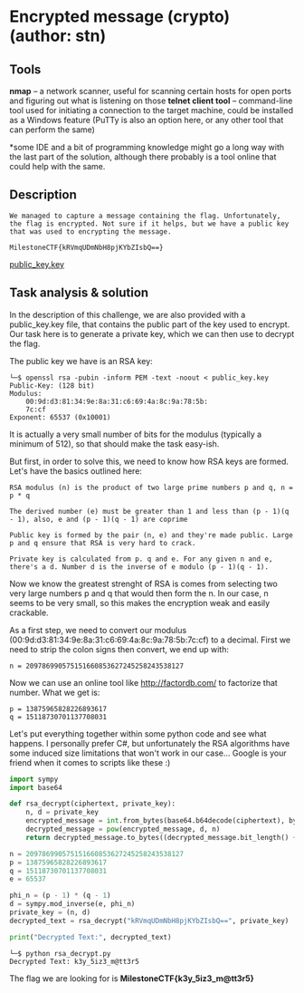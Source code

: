 # Encrypted message (crypto) (author: stn)

## Tools

**nmap** – a network scanner, useful for scanning certain hosts for open ports and figuring out what is listening on those
**telnet client tool** – command-line tool used for initiating a connection to the target machine, could be installed as a Windows feature (PuTTy is also an option here, or any other tool that can perform the same)

*some IDE and a bit of programming knowledge might go a long way with the last part of the solution, although there probably is a tool online that could help with the same.


## Description

```
We managed to capture a message containing the flag. Unfortunately, the flag is encrypted. Not sure if it helps, but we have a public key that was used to encrypting the message.

MilestoneCTF{kRVmqUDmNbH8pjKYbZIsbQ==}
```

[public_key.key](./public_key.key)

## Task analysis & solution

In the description of this challenge, we are also provided with a public_key.key file, that contains the public part of the key used to encrypt. Our task here is to generate a private key, which we can then use to decrypt the flag. 

The public key we have is an RSA key:

```shell
└─$ openssl rsa -pubin -inform PEM -text -noout < public_key.key
Public-Key: (128 bit)
Modulus:
    00:9d:d3:81:34:9e:8a:31:c6:69:4a:8c:9a:78:5b:
    7c:cf
Exponent: 65537 (0x10001)
```

It is actually a very small number of bits for the modulus (typically a minimum of 512), so that should make the task easy-ish.

But first, in order to solve this, we need to know how RSA keys are formed. Let's have the basics outlined here:

```
RSA modulus (n) is the product of two large prime numbers p and q, n = p * q

The derived number (e) must be greater than 1 and less than (p - 1)(q - 1), also, e and (p - 1)(q - 1) are coprime

Public key is formed by the pair (n, e) and they're made public. Large p and q ensure that RSA is very hard to crack.

Private key is calculated from p. q and e. For any given n and e, there's a d. Number d is the inverse of e modulo (p - 1)(q - 1).
```

Now we know the greatest strenght of RSA is comes from selecting two very large numbers p and q that would then form the n. In our case, n seems to be very small, so this makes the encryption weak and easily crackable.

As a first step, we need to convert our modulus (00:9d:d3:81:34:9e:8a:31:c6:69:4a:8c:9a:78:5b:7c:cf) to a decimal. First we need to strip the colon signs then convert, we end up with:

```
n = 209786990575151660853627245258243538127
```

Now we can use an online tool like http://factordb.com/ to factorize that number. What we get is:

```
p = 13875965828226893617
q = 15118730701137708031
```

Let's put everything together within some python code and see what happens. I personally prefer C#, but unfortunately the RSA algorithms have some induced size limitations that won't work in our case... Google is your friend when it comes to scripts like these :)

```python
import sympy
import base64

def rsa_decrypt(ciphertext, private_key):
    n, d = private_key
    encrypted_message = int.from_bytes(base64.b64decode(ciphertext), byteorder='big')
    decrypted_message = pow(encrypted_message, d, n)
    return decrypted_message.to_bytes((decrypted_message.bit_length() + 7) // 8, byteorder='big').decode('utf-8')

n = 209786990575151660853627245258243538127
p = 13875965828226893617
q = 15118730701137708031
e = 65537

phi_n = (p - 1) * (q - 1)
d = sympy.mod_inverse(e, phi_n)
private_key = (n, d)
decrypted_text = rsa_decrypt("kRVmqUDmNbH8pjKYbZIsbQ==", private_key)

print("Decrypted Text:", decrypted_text)

```

```shell
└─$ python rsa_decrypt.py
Decrypted Text: k3y_5iz3_m@tt3r5

```

The flag we are looking for is **MilestoneCTF{k3y_5iz3_m@tt3r5}**